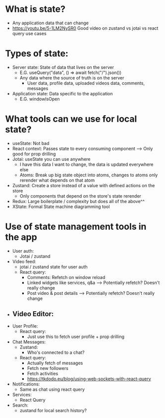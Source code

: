 # What is state?

- Any application data that can change
- https://youtu.be/5-1LM2NySR0 Good video on zustand vs jotai vs react query use cases

# Types of state:

- Server state: State of data that lives on the server
  - E.G. useQuery("data", () => await fetch("/").json())
  - Any data where the source of truth is on the server
    - User data, profile data, uploaded videos data, comments, messages
- Application state: Data specific to the application
  - E.G. windowIsOpen

# What tools can we use for local state?

- useState: Not bad
- React context: Passes state to every consuming component --> Only good for prop drilling
- Jotai: useState you can use anywhere
  - I have this data I want to change, the data is updated everywhere else
  - Atoms: Break up big state object into atoms, changes to atoms only rerender what depends on that atom
- Zustand: Create a store instead of a value with defined actions on the store
  - Only components that depend on the store's state rerender
- Redux: Large boilerplate / complexity but does all of the above^^
- XState: Formal State machine diagramming tool

# Use of state management tools in the app

- User auth:
  - Jotai / zustand
- Video feed:
  - jotai / zustand state for user auth
  - React query:
    - Comments: Refetch on window reload
    - Linked widgets like services, q&a --> Potentially refetch? Doesn't really change
    - Post video & post details --> Potentially refetch? Doesn't really change
- Video Editor:
  -
- User Profile:
  - React query:
    - Just use this to fetch user profile + prop drilling
- Chat Messages:
  - Zustand:
    - Who's connected to a chat?
  - React query:
    - Actually fetch of messages
    - Fetch new followers
    - Fetch activities
    - https://tkdodo.eu/blog/using-web-sockets-with-react-query
- Notifications:
  - Same as chat using react query
- Services:
  - React Query
- Search:
  - zustand for local search history?
